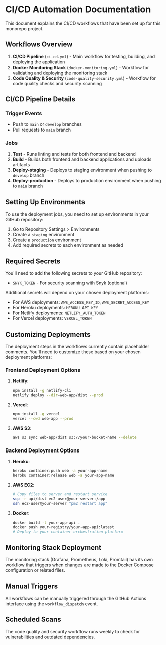 # CI/CD Automation Documentation

This document explains the CI/CD workflows that have been set up for this monorepo project.

## Workflows Overview

1. **CI/CD Pipeline** (`ci-cd.yml`) - Main workflow for testing, building, and deploying the application
2. **Docker Monitoring Stack** (`docker-monitoring.yml`) - Workflow for validating and deploying the monitoring stack
3. **Code Quality & Security** (`code-quality-security.yml`) - Workflow for code quality checks and security scanning

## CI/CD Pipeline Details

### Trigger Events
- Push to `main` or `develop` branches
- Pull requests to `main` branch

### Jobs
1. **Test** - Runs linting and tests for both frontend and backend
2. **Build** - Builds both frontend and backend applications and uploads artifacts
3. **Deploy-staging** - Deploys to staging environment when pushing to `develop` branch
4. **Deploy-production** - Deploys to production environment when pushing to `main` branch

## Setting Up Environments

To use the deployment jobs, you need to set up environments in your GitHub repository:

1. Go to Repository Settings > Environments
2. Create a `staging` environment
3. Create a `production` environment
4. Add required secrets to each environment as needed

## Required Secrets

You'll need to add the following secrets to your GitHub repository:

- `SNYK_TOKEN` - For security scanning with Snyk (optional)

Additional secrets will depend on your chosen deployment platforms:
- For AWS deployments: `AWS_ACCESS_KEY_ID`, `AWS_SECRET_ACCESS_KEY`
- For Heroku deployments: `HEROKU_API_KEY`
- For Netlify deployments: `NETLIFY_AUTH_TOKEN`
- For Vercel deployments: `VERCEL_TOKEN`

## Customizing Deployments

The deployment steps in the workflows currently contain placeholder comments. You'll need to customize these based on your chosen deployment platforms:

### Frontend Deployment Options
1. **Netlify**:
   ```bash
   npm install -g netlify-cli
   netlify deploy --dir=web-app/dist --prod
   ```

2. **Vercel**:
   ```bash
   npm install -g vercel
   vercel --cwd web-app --prod
   ```

3. **AWS S3**:
   ```bash
   aws s3 sync web-app/dist s3://your-bucket-name --delete
   ```

### Backend Deployment Options
1. **Heroku**:
   ```bash
   heroku container:push web -a your-app-name
   heroku container:release web -a your-app-name
   ```

2. **AWS EC2**:
   ```bash
   # Copy files to server and restart service
   scp -r api/dist ec2-user@your-server:/app
   ssh ec2-user@your-server "pm2 restart app"
   ```

3. **Docker**:
   ```bash
   docker build -t your-app-api .
   docker push your-registry/your-app-api:latest
   # Deploy to your container orchestration platform
   ```

## Monitoring Stack Deployment

The monitoring stack (Grafana, Prometheus, Loki, Promtail) has its own workflow that triggers when changes are made to the Docker Compose configuration or related files.

## Manual Triggers

All workflows can be manually triggered through the GitHub Actions interface using the `workflow_dispatch` event.

## Scheduled Scans

The code quality and security workflow runs weekly to check for vulnerabilities and outdated dependencies.
